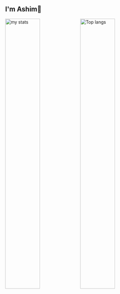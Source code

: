 ## I'm Ashim👋

<img alt="my stats"  align="left" width="47%" src="https://github-readme-stats.vercel.app/api?username=ashimsarkar1512&show_icons=true"/>
<img alt="Top langs"  align="left" width="47%"  src="https://github-readme-stats.vercel.app/api/top-langs/?username=ashimsarkar1512&layout=compact"/>

